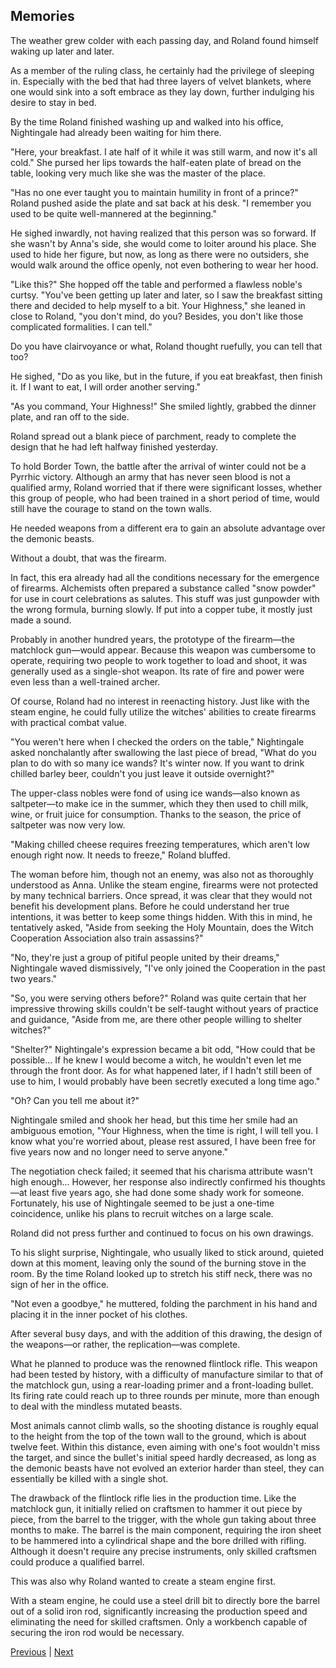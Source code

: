 ## Memories
The weather grew colder with each passing day, and Roland found himself waking up later and later. 

As a member of the ruling class, he certainly had the privilege of sleeping in. Especially with the bed that had three layers of velvet blankets, where one would sink into a soft embrace as they lay down, further indulging his desire to stay in bed.



By the time Roland finished washing up and walked into his office, Nightingale had already been waiting for him there.

"Here, your breakfast. I ate half of it while it was still warm, and now it's all cold." She pursed her lips towards the half-eaten plate of bread on the table, looking very much like she was the master of the place.

"Has no one ever taught you to maintain humility in front of a prince?" Roland pushed aside the plate and sat back at his desk. "I remember you used to be quite well-mannered at the beginning."

He sighed inwardly, not having realized that this person was so forward. If she wasn't by Anna's side, she would come to loiter around his place. She used to hide her figure, but now, as long as there were no outsiders, she would walk around the office openly, not even bothering to wear her hood.



"Like this?" She hopped off the table and performed a flawless noble's curtsy. "You've been getting up later and later, so I saw the breakfast sitting there and decided to help myself to a bit. Your Highness," she leaned in close to Roland, "you don't mind, do you? Besides, you don't like those complicated formalities. I can tell."

Do you have clairvoyance or what, Roland thought ruefully, you can tell that too?



He sighed, "Do as you like, but in the future, if you eat breakfast, then finish it. If I want to eat, I will order another serving."



"As you command, Your Highness!" She smiled lightly, grabbed the dinner plate, and ran off to the side.

Roland spread out a blank piece of parchment, ready to complete the design that he had left halfway finished yesterday.

To hold Border Town, the battle after the arrival of winter could not be a Pyrrhic victory. Although an army that has never seen blood is not a qualified army, Roland worried that if there were significant losses, whether this group of people, who had been trained in a short period of time, would still have the courage to stand on the town walls.

He needed weapons from a different era to gain an absolute advantage over the demonic beasts.

Without a doubt, that was the firearm.

In fact, this era already had all the conditions necessary for the emergence of firearms. Alchemists often prepared a substance called "snow powder" for use in court celebrations as salutes. This stuff was just gunpowder with the wrong formula, burning slowly. If put into a copper tube, it mostly just made a sound.

Probably in another hundred years, the prototype of the firearm—the matchlock gun—would appear. Because this weapon was cumbersome to operate, requiring two people to work together to load and shoot, it was generally used as a single-shot weapon. Its rate of fire and power were even less than a well-trained archer.

Of course, Roland had no interest in reenacting history. Just like with the steam engine, he could fully utilize the witches' abilities to create firearms with practical combat value.

"You weren't here when I checked the orders on the table," Nightingale asked nonchalantly after swallowing the last piece of bread, "What do you plan to do with so many ice wands? It's winter now. If you want to drink chilled barley beer, couldn't you just leave it outside overnight?"



The upper-class nobles were fond of using ice wands—also known as saltpeter—to make ice in the summer, which they then used to chill milk, wine, or fruit juice for consumption. Thanks to the season, the price of saltpeter was now very low.



"Making chilled cheese requires freezing temperatures, which aren't low enough right now. It needs to freeze," Roland bluffed.



The woman before him, though not an enemy, was also not as thoroughly understood as Anna. Unlike the steam engine, firearms were not protected by many technical barriers. Once spread, it was clear that they would not benefit his development plans. Before he could understand her true intentions, it was better to keep some things hidden. With this in mind, he tentatively asked, "Aside from seeking the Holy Mountain, does the Witch Cooperation Association also train assassins?"



"No, they're just a group of pitiful people united by their dreams," Nightingale waved dismissively, "I've only joined the Cooperation in the past two years."



"So, you were serving others before?" Roland was quite certain that her impressive throwing skills couldn't be self-taught without years of practice and guidance, "Aside from me, are there other people willing to shelter witches?"



"Shelter?" Nightingale's expression became a bit odd, "How could that be possible... If he knew I would become a witch, he wouldn't even let me through the front door. As for what happened later, if I hadn't still been of use to him, I would probably have been secretly executed a long time ago."



"Oh? Can you tell me about it?"



Nightingale smiled and shook her head, but this time her smile had an ambiguous emotion, "Your Highness, when the time is right, I will tell you. I know what you're worried about, please rest assured, I have been free for five years now and no longer need to serve anyone."



The negotiation check failed; it seemed that his charisma attribute wasn't high enough... However, her response also indirectly confirmed his thoughts—at least five years ago, she had done some shady work for someone. Fortunately, his use of Nightingale seemed to be just a one-time coincidence, unlike his plans to recruit witches on a large scale.



Roland did not press further and continued to focus on his own drawings.



To his slight surprise, Nightingale, who usually liked to stick around, quieted down at this moment, leaving only the sound of the burning stove in the room. By the time Roland looked up to stretch his stiff neck, there was no sign of her in the office.



"Not even a goodbye," he muttered, folding the parchment in his hand and placing it in the inner pocket of his clothes.



After several busy days, and with the addition of this drawing, the design of the weapons—or rather, the replication—was complete.



What he planned to produce was the renowned flintlock rifle. This weapon had been tested by history, with a difficulty of manufacture similar to that of the matchlock gun, using a rear-loading primer and a front-loading bullet. Its firing rate could reach up to three rounds per minute, more than enough to deal with the mindless mutated beasts.



Most animals cannot climb walls, so the shooting distance is roughly equal to the height from the top of the town wall to the ground, which is about twelve feet. Within this distance, even aiming with one's foot wouldn't miss the target, and since the bullet's initial speed hardly decreased, as long as the demonic beasts have not evolved an exterior harder than steel, they can essentially be killed with a single shot.



The drawback of the flintlock rifle lies in the production time. Like the matchlock gun, it initially relied on craftsmen to hammer it out piece by piece, from the barrel to the trigger, with the whole gun taking about three months to make. The barrel is the main component, requiring the iron sheet to be hammered into a cylindrical shape and the bore drilled with rifling. Although it doesn't require any precise instruments, only skilled craftsmen could produce a qualified barrel.



This was also why Roland wanted to create a steam engine first.



With a steam engine, he could use a steel drill bit to directly bore the barrel out of a solid iron rod, significantly increasing the production speed and eliminating the need for skilled craftsmen. Only a workbench capable of securing the iron rod would be necessary.





[Previous](CH0026.md) | [Next](CH0028.md)
